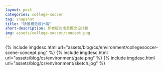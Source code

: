 ```yaml
---
layout: post
categories: college-soccer
tag: snapshot
title: "场景概念设计稿"
short-description: 怀老板的场景概念设计稿
img: assets/college-soccer/concept.png
---
```


<!--more-->

{% include imgdesc.html url="assets/blog/cs/environment/collegesoccer-scene-concept.png" %}
{% include imgdesc.html url="assets/blog/cs/environment/gate.png" %}
{% include imgdesc.html url="assets/blog/cs/environment/sketch.jpg" %}